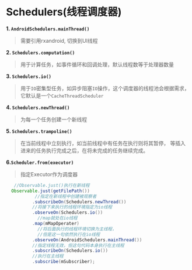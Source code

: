 # Schedulers(线程调度器)  
 **1. `AndroidSchedulers.mainThread()`**
   > 需要引用rxandroid, 切换到UI线程  

 **2. `Schedulers.computation()`**  
   >用于计算任务，如事件循环和回调处理，默认线程数等于处理器数量

 **3. `Schedulers.io()`**
   >用于`IO`密集型任务，如异步阻塞`IO`操作，这个调度器的线程池会根据需求，它默认是一个`CacheThreadScheduler`

**4. `Schedulers.newThread()`**   
   >为每一个任务创建一个新线程

**5. `Schedulers.trampoline()`**
   >在当前线程中立刻执行，如当前线程中有任务在执行则将其暂停， 等插入进来的任务执行完成之后，在将未完成的任务继续完成。

**6.`Scheduler.from(executor)`**
   >指定Executor作为调度器

```java
   //Observable.just()执行在新线程
  Observable.just(getFilePath())
           //指定在新线程中创建被观察者
          .subscribeOn(Schedulers.newThread())
          //将接下来执行的线程环境指定为io线程
          .observeOn(Schedulers.io())
            //map就处在io线程
          .map(mMapOperater)
            //将后面执行的线程环境切换为主线程，
            //但是这一句依然执行在io线程
          .observeOn(AndroidSchedulers.mainThread())
          //指定线程无效，但这句代码本身执行在主线程
          .subscribeOn(Schedulers.io())
          //执行在主线程
          .subscribe(mSubscriber);
```
